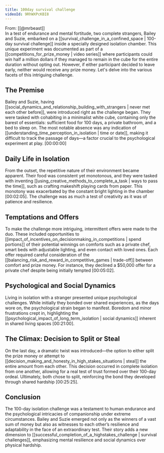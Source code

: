 ```yaml
---
title: 100day survival challenge
videoId: 9RhWXPcKBI8
---
```


From: [[@mrbeast]] <br/> 
In a test of endurance and mental fortitude, two complete strangers, Bailey and Suzie, embarked on a [[survival_challenge_in_a_confined_space | 100-day survival challenge]] inside a specially designed isolation chamber. This unique experiment was documented as part of a [[competitions_for_prize_money | video series]] where participants could win half a million dollars if they managed to remain in the cube for the entire duration without opting out. However, if either participant decided to leave early, neither would receive any prize money. Let's delve into the various facets of this intriguing challenge.

## The Premise

Bailey and Suzie, having [[social_dynamics_and_relationship_building_with_strangers | never met each other before]], were introduced right as the challenge began. They were tasked with cohabiting in a minimalist white cube, containing only the barest of essentials: sufficient food for 100 days, a private bathroom, and a bed to sleep on. The most notable absence was any indication of [[understanding_time_perception_in_isolation | time or date]], making it difficult to track the passage of days—a factor crucial to the psychological experiment at play. [<a class="yt-timestamp" data-t="00:00:00">00:00:00</a>]

## Daily Life in Isolation

From the outset, the repetitive nature of their environment became apparent. Their food was consistent yet monotonous, and they were tasked with inventing [[using_creative_methods_to_complete_a_task | ways to pass the time]], such as crafting makeshift playing cards from paper. This monotony was exacerbated by the constant bright lighting in the chamber [<a class="yt-timestamp" data-t="00:02:05">00:02:05</a>]. The challenge was as much a test of creativity as it was of patience and resilience.

## Temptations and Offers

To make the challenge more intriguing, intermittent offers were made to the duo. These included opportunities to [[impact_of_incentives_on_decisionmaking_in_competitions | spend portions]] of their potential winnings on comforts such as a private chef, smart beds with adjustable lighting, and even contact with loved ones. Each offer required careful consideration of the [[balancing_risk_and_reward_in_competitive_games | trade-off]] between comfort and prize money. For instance, they declined a $50,000 offer for a private chef despite being initially tempted [<a class="yt-timestamp" data-t="00:05:02">00:05:02</a>].

## Psychological and Social Dynamics

Living in isolation with a stranger presented unique psychological challenges. While initially they bonded over shared experiences, as the days wore on, the psychological strain began to manifest. Boredom and minor frustrations crept in, highlighting the [[psychological_impact_of_long_term_isolation | social dynamics]] inherent in shared living spaces [<a class="yt-timestamp" data-t="00:21:00">00:21:00</a>].

## The Climax: Decision to Split or Steal

On the last day, a dramatic twist was introduced—the option to either split the prize money or attempt to [[decision_making_and_honesty_in_high_stakes_situations | steal]] the entire amount from each other. This decision occurred in complete isolation from one another, allowing for a real test of trust formed over their 100-day ordeal. Ultimately, both chose to split, reinforcing the bond they developed through shared hardship [<a class="yt-timestamp" data-t="00:25:25">00:25:25</a>].

## Conclusion

The 100-day isolation challenge was a testament to human endurance and the psychological intricacies of companionship under extreme circumstances. Bailey and Suzie emerged not only as the winners of a vast sum of money but also as witnesses to each other’s resilience and adaptability in the face of an extraordinary test. Their story adds a new dimension to [[successful_completion_of_a_highstakes_challenge | survival challenges]], emphasizing mental resilience and social dynamics over physical hardship.